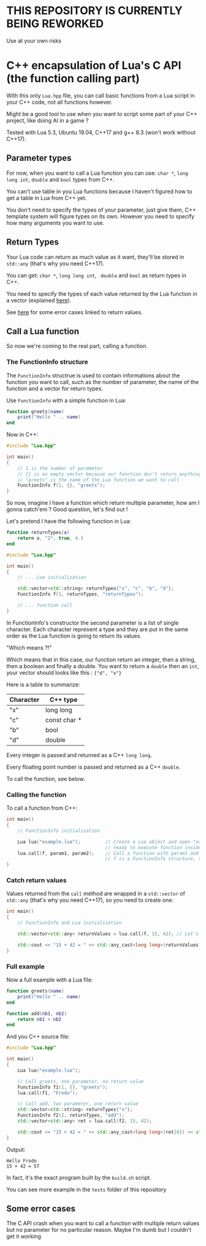 # THIS REPOSITORY IS CURRENTLY BEING REWORKED

Use at your own risks

# C++ encapsulation of Lua's C API (the function calling part)

With this only `Lua.hpp` file, you can call basic functions from a Lua script in your C++ code, not all functions however.

Might be a good tool to use when you want to script some part of your C++ project, like doing AI in a game ?

Tested with Lua 5.3, Ubuntu 19.04, C++17 and g++ 8.3 (won't work without C++17).

## Parameter types

For now, when you want to call a Lua function you can use: `char *`, `long long int`, `double` and `bool` types from C++.

You can't use table in you Lua functions because I haven't figured how to get a table in Lua from C++ yet.

You don't need to specify the types of your parameter, just give them, C++ template system will figure types on its own.
However you need to specify how many arguments you want to use.

## Return Types

Your Lua code can return as much value as it want, they'll be stored in `std::any` (that's why you need C++17).

You can get: `char *`, `long long int`, ` double` and `bool` as return types in C++.

You need to specify the types of each value returned by the Lua function in a vector
(explained [here](https://github.com/matteovol/Lua-in-cpp#the-functioninfo-structure)).

See [here](https://github.com/matteovol/Lua-in-cpp#some-error-cases) for some error cases linked to return values.

## Call a Lua function

So now we're coming to the real part, calling a function.

### The FunctionInfo structure

The `FunctionInfo` structrue is used to contain informations about the function you want to call, such as the number of parameter,
the name of the function and a vector for return types.

Use `FunctionInfo` with a simple function in Lua:
```lua
function greets(name)
    print("Hello " .. name)
end
```

Now in C++:
```cpp
#include "Lua.hpp"

int main()
{
    // 1 is the number of parameter
    // {} is an empty vector because our function don't return anything
    // "greets" is the name of the Lua function we want to call
    FunctionInfo f(1, {}, "greets");
}
```

So now, imagine I have a function which return multiple parameter, how am I gonna catch'em ?
Good question, let's find out !

Let's pretend I have the following function in Lua:
```lua
function returnTypes(a)
    return a, "2", true, 4.5
end
```

```cpp
#include "Lua.hpp"

int main()
{
    // ... Lua initialization

    std::vector<std::string> returnTypes{"x", "c", "b", "d"};
    FunctionInfo f(1, returnTypes, "returnTypes");

    // ... function call
}
```

In FunctionInfo's constructor the second parameter is a list of single character. Each character
represent a type and they are put in the same order as the Lua function is going to return its values.

"Which means ?!"

Which means that in this case, our function return an integer, then a string, then a boolean and finally a double.
You want to return a `double` then an `int`, your vector should looks like this : `{"d", "x"}`

Here is a table to summarize:

Character | C++ type
----------|--------------
"x"       | long long
"c"       | const char *
"b"       | bool
"d"       | double

Every integer is passed and returned as a C++ `long long`.

Every floating point number is passed and returned as a C++ `double`.

To call the function, see below.

### Calling the function

To call a function from C++:
```cpp
int main()
{
    // FunctionInfo initialization

    Lua lua("example.lua");         // Create a Lua object and open "example.lua"
                                    // ready to execute function inside it
    lua.call(f, param1, param2);    // Call a function with param1 and param2 passed.
                                    // f is a FunctionInfo structure, see above for details
}
```

### Catch return values

Values returned from the `call` method are wrapped in a `std::vector` of `std::any` (that's why you need C++17),
so you need to create one:
```cpp
int main()
{
    // FunctionInfo and Lua initialization

    std::vector<std::any> returnValues = lua.call(f, 15, 42); // Let's pretend you're calling "add" with 2 parameters

    std::cout << "15 + 42 = " << std::any_cast<long long>(returnValues[0]) << std::endl;
}
```

### Full example

Now a full example with a Lua file:
```lua
function greets(name)
    print("Hello " .. name)
end

function add(nb1, nb2)
    return nb1 + nb2
end
```

And you C++ source file:
```cpp
#include "Lua.hpp"

int main()
{
    Lua lua("example.lua");

    // Call greets, one parameter, no return value
    FunctionInfo f1(1, {}, "greets");
    lua.call(f1, "Frodo");

    // Call add, two parameter, one return value
    std::vector<std::string> returnTypes{"x"};
    FunctionInfo f2(2, returnTypes, "add");
    std::vector<std::any> ret = lua.call(f2, 15, 42);

    std::cout << "15 + 42 = " << std::any_cast<long long>(ret[0]) << std::endl;
}
```

Output:
```
Hello Frodo
15 + 42 = 57
```

In fact, it's the exact program built by the `build.sh` script.

You can see more example in the `tests` folder of this repository

## Some error cases

The C API crash when you want to call a function with multiple return values but
no parameter for no particular reason. Maybe I'm dumb but I couldn't get it working
